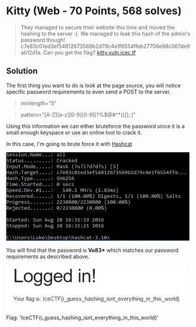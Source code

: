 # Kitty (Web - 70 Points, 568 solves)

> They managed to secure their website this time and moved the hashing to the server :(. We managed to leak this hash of the admin's password though! c7e83c01ed3ef54812673569b2d79c4e1f6554ffeb27706e98c067de9ab12d1a. Can you get the flag? [kitty.vuln.icec.tf](http://kitty.vuln.icec.tf/)

Solution
--------

The first thing you want to do is look at the page source, you will notice specific password requirements to even send a POST to the server.


> minlength="5"

> pattern="[A-Z][a-z][0-9][0-9][\?%$@#\^\*\(\)\[\];:]"


Using this information we can either bruteforce the password since it is a small enough keyspace or use an online tool to crack it.

In this case, I'm going to brute force it with [Hashcat](https://hashcat.net/hashcat/)

![](./cracked.PNG)

You will find that the password is <b>Vo83*</b> which matches our password requirements as described above.

![](./success.PNG)

Flag: 'IceCTF{i_guess_hashing_isnt_everything_in_this_world}'
